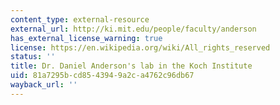 ```yaml
---
content_type: external-resource
external_url: http://ki.mit.edu/people/faculty/anderson
has_external_license_warning: true
license: https://en.wikipedia.org/wiki/All_rights_reserved
status: ''
title: Dr. Daniel Anderson's lab in the Koch Institute
uid: 81a7295b-cd85-4394-9a2c-a4762c96db67
wayback_url: ''
---
```

